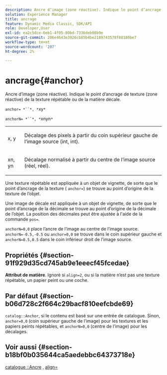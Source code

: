 ```yaml
---
description: Ancre d’image (zone réactive). Indique le point d’ancrage de texture (zone réactive) de la texture répétable ou de la matière décale.
solution: Experience Manager
title: ancrage
feature: Dynamic Media Classic, SDK/API
role: Developer,User
exl-id: ea2c5dce-6eb1-4f05-80bd-7336deb08b9e
source-git-commit: 206e4643e3926cb85b4be2189743578f88180be7
workflow-type: tm+mt
source-wordcount: '207'
ht-degree: 2%

---
```


# ancrage{#anchor}

Ancre d’image (zone réactive). Indique le point d’ancrage de texture (zone réactive) de la texture répétable ou de la matière décale.

`anchor= *``*, *`xy`*`

`anchorN= *``*, *`xnyn`*`

<table id="simpletable_1D8E91D8424A424787C4D20C9B040115"> 
 <tr class="strow"> 
  <td class="stentry"> <p><span class="varname"> x</span>,  <span class="varname"> y</span> </p></td> 
  <td class="stentry"> <p>Décalage des pixels à partir du coin supérieur gauche de l’image source (int, int). </p></td> 
 </tr> 
 <tr class="strow"> 
  <td class="stentry"> <p><span class="varname"> xn</span>,  <span class="varname"> yn</span> </p></td> 
  <td class="stentry"> <p>Décalage normalisé à partir du centre de l’image source (réel, réel). </p></td> 
 </tr> 
</table>

Une texture répétable est appliquée à un objet de vignette, de sorte que le point d’ancrage de la texture ( `anchor=`) se trouve au point d’origine de la texture de l’objet.

Une image de décale est appliquée à un objet de vignette, de sorte que le point d’ancrage de la décimale se trouve au point d’origine de la décimale de l’objet. La position des décimales peut être ajustée à l&#39;aide de la commande `pos=`.

`anchorN=0,0` place l’ancre de l’image au centre de l’image source. `anchorN=-0.5,-0.5` ou  `anchor=0,0` se trouve dans le coin supérieur gauche et  `anchorN=0.5,0.5` dans le coin inférieur droit de l’image source.

## Propriétés {#section-91f929d35cd745ab9e1eeecf45fcedae}

**Attribut de matière**. Ignoré si `align=2`, ou si la matière n’est pas une texture répétable, un papier peint ou une coche.

## Par défaut {#section-b06d728c2f664c29bacf810eefcbde69}

`catalog::Anchor`, si le contenu est basé sur une entrée de catalogue. Sinon, `anchor=0,0` (coin supérieur gauche de l’image) pour les textures et les papiers peints répétables, et `anchorN=0,0` (centre de l’image) pour les décalages.

## Voir aussi {#section-b18bf0b035644ca5aedebbc64373718e}

[catalogue ::Ancre](../../../../../ir-api/material-cat/image-rendering-api-ref/c-ir-material-catalog/c-ir-material-data-reference/r-ir-cat-anchor.md#reference-d9b1d49db1fc440686f64b84453297ab) ,  [align=](../../../../../ir-api/http-protocol/image-rendering-api-ref/c-ir-http-protocol-ref/c-ir-http-protocol-command-reference/r-ir-align.md#reference-4d63baa522ce42f9b15167ba34c5c6a7)
